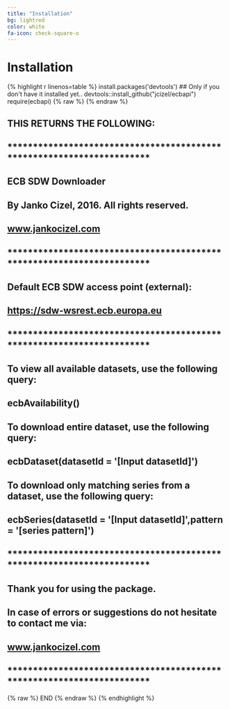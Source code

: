 ```yaml
---
title: "Installation"
bg: lightred
color: white
fa-icon: check-square-o
---
```


# Installation #

{% highlight r linenos=table %}
install.packages('devtools') ## Only if you don't have it installed yet..
devtools::install_github("jcizel/ecbapi")
require(ecbapi)
{% raw %}
{% endraw %}
## THIS RETURNS THE FOLLOWING:
## **********************************************************************
## ECB SDW Downloader
## By Janko Cizel, 2016. All rights reserved.
## www.jankocizel.com
## **********************************************************************
## Default ECB SDW access point (external):
## https://sdw-wsrest.ecb.europa.eu
## **********************************************************************
## To view all available datasets, use the following query:
## ecbAvailability()
## To download entire dataset, use the following query:
## ecbDataset(datasetId = '[Input datasetId]')
## To download only matching series from a dataset, use the following query:
## ecbSeries(datasetId = '[Input datasetId]',pattern = '[series pattern]')
## **********************************************************************
## Thank you for using the package.
## In case of errors or suggestions do not hesitate to contact me via:
## www.jankocizel.com
## **********************************************************************
{% raw %}
END
{% endraw %}
{% endhighlight %}

